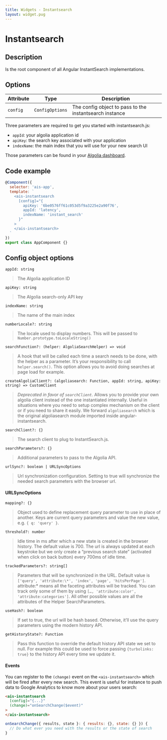 ```yaml
---
title: Widgets - Instantsearch
layout: widget.pug
---
```


# Instantsearch

## Description

Is the root component of all Angular InstantSearch implementations.

## Options

| Attribute     | Type            | Description
| -             | -               | -
| `config`      | `ConfigOptions` | The config object to pass to the instantsearch instance

Three parameters are required to get you started with instantsearch.js:

* `appId`: your algolia application id
* `apiKey`: the search key associated with your application
* `indexName`: the main index that you will use for your new search UI

Those parameters can be found in your [Algolia dashboard](https://www.algolia.com/api-keys).

## Code example

```js
@Component({
  selector: 'ais-app',
  template: `
    <ais-instantsearch
      [config]="{
        apiKey: '6be0576ff61c053d5f9a3225e2a90f76',
        appId: 'latency',
        indexName: 'instant_search'
      }"
    >
    </ais-instantsearch>
  `
})
export class AppComponent {}
```

## Config object options

`appId: string`
> The Algolia application ID

`apiKey: string`
> The Algolia search-only API key

`indexName: string`
> The name of the main index

`numberLocale?: string`
> The locale used to display numbers. This will be passed to `Number.prototype.toLocaleString()`

`searchFunction?: (helper: AlgoliaSearchHelper) => void`
> A hook that will be called each time a search needs to be done, with the helper as a parameter. It’s your responsibility to call `helper.search()`. This option allows you to avoid doing searches at page load for example.

`createAlgoliaClient?: (algoliasearch: Function, appId: string, apiKey: string) => CustomClient`
> _Deprecated in favor of `searchClient`._
> Allows you to provide your own algolia client instead of the one instantiated internally.
> Useful in situations where you need to setup complex mechanism on the client or if you need to share it easily.
> We forward `algoliasearch` which is the original algoliasearch module imported inside angular-instantsearch.

`searchClient?: {}`
> The search client to plug to InstantSearch.js.

`searchParameters?: {}`
> Additional parameters to pass to the Algolia API.

`urlSync?: boolean | URLSyncOptions`
> Url synchronization configuration. Setting to true will synchronize the needed search parameters with the browser url.

#### URLSyncOptions

`mapping?: {}`
> Object used to define replacement query parameter to use in place of another. Keys are current query parameters and value the new value, e.g. `{ q: 'query' }`.

`threshold?: number`
> Idle time in ms after which a new state is created in the browser history. The default value is 700. The url is always updated at each keystroke but we only create a “previous search state” (activated when click on back button) every 700ms of idle time.

`trackedParameters?: string[]`
> Parameters that will be synchronized in the URL.
> Default value is `['query', 'attribute:\*', 'index', 'page', 'hitsPerPage']`. attribute:* means all the faceting attributes will be tracked. You can track only some of them by using `[…, 'attribute:color', 'attribute:categories']`. All other possible values are all the attributes of the Helper SearchParameters.

`useHash?: boolean`
> If set to true, the url will be hash based. Otherwise, it’ll use the query parameters using the modern history API.

`getHistoryState?: Function`
> Pass this function to override the default history API state we set to null. For example this could be used to force passing `{turbolinks: true}` to the history API every time we update it.

#### Events

You can register to the `(change)` event on the `<ais-instantsearch>` which will be fired after every new search. This event is useful for instance to push data to Google Analytics to know more about your users search:

```html
<ais-instantsearch
  [config]="{...}"
  (change)="onSearchChange($event)"
>
</ais-instantsearch>
```

```js
onSearchChange({ results, state }: { results: {}, state: {} }) {
  // Do what ever you need with the results or the state of search
}
```
